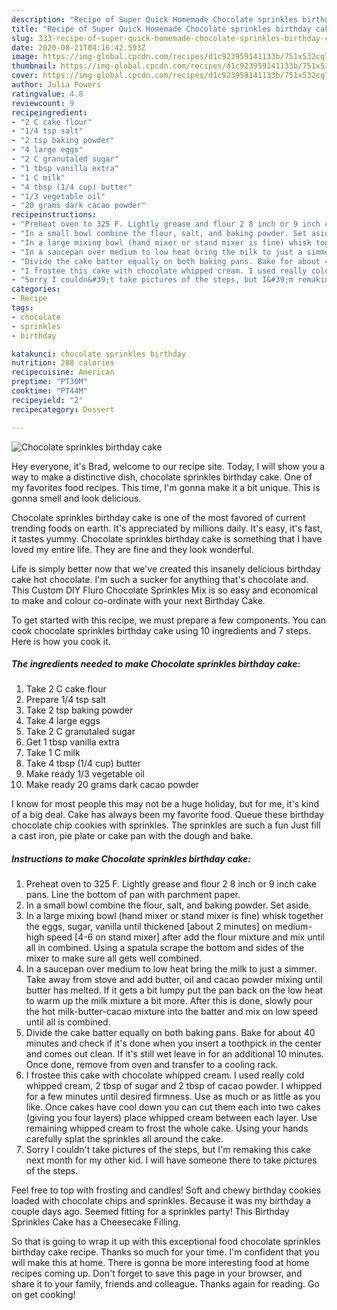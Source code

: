 ```yaml
---
description: "Recipe of Super Quick Homemade Chocolate sprinkles birthday cake"
title: "Recipe of Super Quick Homemade Chocolate sprinkles birthday cake"
slug: 333-recipe-of-super-quick-homemade-chocolate-sprinkles-birthday-cake
date: 2020-08-21T04:16:42.593Z
image: https://img-global.cpcdn.com/recipes/d1c923959141133b/751x532cq70/chocolate-sprinkles-birthday-cake-recipe-main-photo.jpg
thumbnail: https://img-global.cpcdn.com/recipes/d1c923959141133b/751x532cq70/chocolate-sprinkles-birthday-cake-recipe-main-photo.jpg
cover: https://img-global.cpcdn.com/recipes/d1c923959141133b/751x532cq70/chocolate-sprinkles-birthday-cake-recipe-main-photo.jpg
author: Julia Powers
ratingvalue: 4.8
reviewcount: 9
recipeingredient:
- "2 C cake flour"
- "1/4 tsp salt"
- "2 tsp baking powder"
- "4 large eggs"
- "2 C granutaled sugar"
- "1 tbsp vanilla extra"
- "1 C milk"
- "4 tbsp (1/4 cup) butter"
- "1/3 vegetable oil"
- "20 grams dark cacao powder"
recipeinstructions:
- "Preheat oven to 325 F. Lightly grease and flour 2 8 inch or 9 inch cake pans. Line the bottom of pan with parchment paper."
- "In a small bowl combine the flour, salt, and baking powder. Set aside."
- "In a large mixing bowl (hand mixer or stand mixer is fine) whisk together the eggs, sugar, vanilla until thickened [about 2 minutes] on medium-high speed [4-6 on stand mixer] after add the flour mixture and mix until all in combined. Using a spatula scrape the bottom and sides of the mixer to make sure all gets well combined."
- "In a saucepan over medium to low heat bring the milk to just a simmer. Take away from stove and add butter, oil and cacao powder mixing until butter has melted. If it gets a bit lumpy put the pan back on the low heat to warm up the milk mixture a bit more. After this is done, slowly pour the hot milk-butter-cacao mixture into the batter and mix on low speed until all is combined."
- "Divide the cake batter equally on both baking pans. Bake for about 40 minutes and check if it&#39;s done when you insert a toothpick in the center and comes out clean. If it&#39;s still wet leave in for an additional 10 minutes. Once done, remove from oven and transfer to a cooling rack."
- "I frostee this cake with chocolate whipped cream. I used really cold whipped cream, 2 tbsp of sugar and 2 tbsp of cacao powder. I whipped for a few minutes until desired firmness. Use as much or as little as you like. Once cakes have cool down you can cut them each into two cakes (giving you four layers) place whipped cream between each layer. Use remaining whipped cream to frost the whole cake. Using your hands carefully splat the sprinkles all around the cake."
- "Sorry I couldn&#39;t take pictures of the steps, but I&#39;m remaking this cake next month for my other kid. I will have someone there to take pictures of the steps."
categories:
- Recipe
tags:
- chocolate
- sprinkles
- birthday

katakunci: chocolate sprinkles birthday 
nutrition: 208 calories
recipecuisine: American
preptime: "PT30M"
cooktime: "PT44M"
recipeyield: "2"
recipecategory: Dessert

---
```



![Chocolate sprinkles birthday cake](https://img-global.cpcdn.com/recipes/d1c923959141133b/751x532cq70/chocolate-sprinkles-birthday-cake-recipe-main-photo.jpg)

Hey everyone, it's Brad, welcome to our recipe site. Today, I will show you a way to make a distinctive dish, chocolate sprinkles birthday cake. One of my favorites food recipes. This time, I'm gonna make it a bit unique. This is gonna smell and look delicious.

Chocolate sprinkles birthday cake is one of the most favored of current trending foods on earth. It's appreciated by millions daily. It's easy, it's fast, it tastes yummy. Chocolate sprinkles birthday cake is something that I have loved my entire life. They are fine and they look wonderful.

Life is simply better now that we&#39;ve created this insanely delicious birthday cake hot chocolate. I&#39;m such a sucker for anything that&#39;s chocolate and. This Custom DIY Fluro Chocolate Sprinkles Mix is so easy and economical to make and colour co-ordinate with your next Birthday Cake.


To get started with this recipe, we must prepare a few components. You can cook chocolate sprinkles birthday cake using 10 ingredients and 7 steps. Here is how you cook it.

<!--inarticleads1-->

##### The ingredients needed to make Chocolate sprinkles birthday cake:

1. Take 2 C cake flour
1. Prepare 1/4 tsp salt
1. Take 2 tsp baking powder
1. Take 4 large eggs
1. Take 2 C granutaled sugar
1. Get 1 tbsp vanilla extra
1. Take 1 C milk
1. Take 4 tbsp (1/4 cup) butter
1. Make ready 1/3 vegetable oil
1. Make ready 20 grams dark cacao powder


I know for most people this may not be a huge holiday, but for me, it&#39;s kind of a big deal. Cake has always been my favorite food. Queue these birthday chocolate chip cookies with sprinkles. The sprinkles are such a fun Just fill a cast iron, pie plate or cake pan with the dough and bake. 

<!--inarticleads2-->

##### Instructions to make Chocolate sprinkles birthday cake:

1. Preheat oven to 325 F. Lightly grease and flour 2 8 inch or 9 inch cake pans. Line the bottom of pan with parchment paper.
1. In a small bowl combine the flour, salt, and baking powder. Set aside.
1. In a large mixing bowl (hand mixer or stand mixer is fine) whisk together the eggs, sugar, vanilla until thickened [about 2 minutes] on medium-high speed [4-6 on stand mixer] after add the flour mixture and mix until all in combined. Using a spatula scrape the bottom and sides of the mixer to make sure all gets well combined.
1. In a saucepan over medium to low heat bring the milk to just a simmer. Take away from stove and add butter, oil and cacao powder mixing until butter has melted. If it gets a bit lumpy put the pan back on the low heat to warm up the milk mixture a bit more. After this is done, slowly pour the hot milk-butter-cacao mixture into the batter and mix on low speed until all is combined.
1. Divide the cake batter equally on both baking pans. Bake for about 40 minutes and check if it&#39;s done when you insert a toothpick in the center and comes out clean. If it&#39;s still wet leave in for an additional 10 minutes. Once done, remove from oven and transfer to a cooling rack.
1. I frostee this cake with chocolate whipped cream. I used really cold whipped cream, 2 tbsp of sugar and 2 tbsp of cacao powder. I whipped for a few minutes until desired firmness. Use as much or as little as you like. Once cakes have cool down you can cut them each into two cakes (giving you four layers) place whipped cream between each layer. Use remaining whipped cream to frost the whole cake. Using your hands carefully splat the sprinkles all around the cake.
1. Sorry I couldn&#39;t take pictures of the steps, but I&#39;m remaking this cake next month for my other kid. I will have someone there to take pictures of the steps.


Feel free to top with frosting and candles! Soft and chewy birthday cookies loaded with chocolate chips and sprinkles. Because it was my birthday a couple days ago. Seemed fitting for a sprinkles party! This Birthday Sprinkles Cake has a Cheesecake Filling. 

So that is going to wrap it up with this exceptional food chocolate sprinkles birthday cake recipe. Thanks so much for your time. I'm confident that you will make this at home. There is gonna be more interesting food at home recipes coming up. Don't forget to save this page in your browser, and share it to your family, friends and colleague. Thanks again for reading. Go on get cooking!
